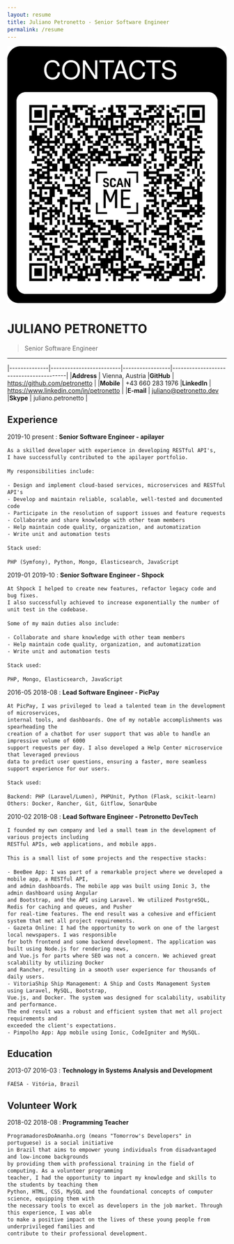 ```yaml
---
layout: resume
title: Juliano Petronetto - Senior Software Engineer
permalink: /resume
---
```

![Contancts](/assets/images/qrcode.png)

JULIANO PETRONETTO
=====================================================================================================

> Senior Software Engineer

-----------------------------------------------------------------------------------------------------

|--------------|-------------------------|-----------------|----------------------------------------|
|**Address**   | Vienna, Austria         |**GitHub**       | https://github.com/petronetto          |
|**Mobile**    | +43 660 283 1976        |**LinkedIn**     | https://www.linkedin.com/in/petronetto |
|**E-mail**    | juliano@petronetto.dev  |**Skype**        | juliano.petronetto                     |


Experience
-----------------------------------------------------------------------------------------------------

2019-10 present
:   **Senior Software Engineer - apilayer**

    As a skilled developer with experience in developing RESTful API's,
    I have successfully contributed to the apilayer portfolio.

    My responsibilities include:

    - Design and implement cloud-based services, microservices and RESTful API's
    - Develop and maintain reliable, scalable, well-tested and documented code
    - Participate in the resolution of support issues and feature requests
    - Collaborate and share knowledge with other team members
    - Help maintain code quality, organization, and automatization
    - Write unit and automation tests

    Stack used:

    PHP (Symfony), Python, Mongo, Elasticsearch, JavaScript

2019-01 2019-10
:   **Senior Software Engineer - Shpock**

    At Shpock I helped to create new features, refactor legacy code and bug fixes.
    I also successfully achieved to increase exponentially the number of unit test in the codebase.

    Some of my main duties also include:

    - Collaborate and share knowledge with other team members
    - Help maintain code quality, organization, and automatization
    - Write unit and automation tests

    Stack used:

    PHP, Mongo, Elasticsearch, JavaScript

2016-05 2018-08
:   **Lead Software Engineer - PicPay**

    At PicPay, I was privileged to lead a talented team in the development of microservices,
    internal tools, and dashboards. One of my notable accomplishments was spearheading the
    creation of a chatbot for user support that was able to handle an impressive volume of 6000
    support requests per day. I also developed a Help Center microservice that leveraged previous
    data to predict user questions, ensuring a faster, more seamless support experience for our users.

    Stack used:

    Backend: PHP (Laravel/Lumen), PHPUnit, Python (Flask, scikit-learn)
    Others: Docker, Rancher, Git, Gitflow, SonarQube

2010-02 2018-08
:   **Lead Software Engineer - Petronetto DevTech**

    I founded my own company and led a small team in the development of various projects including
    RESTful APIs, web applications, and mobile apps.

    This is a small list of some projects and the respective stacks:

    - BeeBee App: I was part of a remarkable project where we developed a mobile app, a RESTful API,
    and admin dashboards. The mobile app was built using Ionic 3, the admin dashboard using Angular 
    and Bootstrap, and the API using Laravel. We utilized PostgreSQL, Redis for caching and queues, and Pusher
    for real-time features. The end result was a cohesive and efficient system that met all project requirements.
    - Gazeta Online: I had the opportunity to work on one of the largest local newspapers. I was responsible 
    for both frontend and some backend development. The application was built using Node.js for rendering news, 
    and Vue.js for parts where SEO was not a concern. We achieved great scalability by utilizing Docker 
    and Rancher, resulting in a smooth user experience for thousands of daily users.
    - VitoriaShip Ship Management: A Ship and Costs Management System using Laravel, MySQL, Bootstrap, 
    Vue.js, and Docker. The system was designed for scalability, usability and performance. 
    The end result was a robust and efficient system that met all project requirements and 
    exceeded the client's expectations.
    - Pimpolho App: App mobile using Ionic, CodeIgniter and MySQL.


Education
-----------------------------------------------------------------------------------------------------

2013-07 2016-03
:   **Technology in Systems Analysis and Development**

    FAESA - Vitória, Brazil


Volunteer Work
-----------------------------------------------------------------------------------------------------

2018-02 2018-08
:   **Programming Teacher**

    ProgramadoresDoAmanha.org (means "Tomorrow's Developers" in portuguese) is a social initiative
    in Brazil that aims to empower young individuals from disadvantaged and low-income backgrounds 
    by providing them with professional training in the field of computing. As a volunteer programming 
    teacher, I had the opportunity to impart my knowledge and skills to the students by teaching them 
    Python, HTML, CSS, MySQL and the foundational concepts of computer science, equipping them with 
    the necessary tools to excel as developers in the job market. Through this experience, I was able 
    to make a positive impact on the lives of these young people from underprivileged families and 
    contribute to their professional development.
